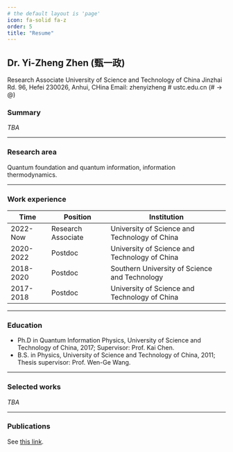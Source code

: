 ```yaml
---
# the default layout is 'page'
icon: fa-solid fa-z
order: 5
title: "Resume"
---
```



## Dr. Yi-Zheng Zhen (甄一政)

Research Associate
University of Science and Technology of China
Jinzhai Rd. 96, Hefei 230026, Anhui, CHina
Email: zhenyizheng # ustc.edu.cn (# -> @)

### Summary

*TBA*

--------------------------------------------

### Research area

Quantum foundation and quantum information, information thermodynamics.

--------------------------------------------

### Work experience

| Time      | Position           | Institution                                   |
|-----------|--------------------|-----------------------------------------------|
| 2022-Now  | Research Associate | University of Science and Technology of China |
| 2020-2022 | Postdoc            | University of Science and Technology of China |
| 2018-2020 | Postdoc            | Southern University of Science and Technology |
| 2017-2018 | Postdoc            | University of Science and Technology of China |

--------------------------------------------

### Education

* Ph.D in Quantum Information Physics, University of Science and Technology of China, 2017; Supervisor: Prof. Kai Chen.
* B.S. in Physics, University of Science and Technology of China, 2011; Thesis supervisor: Prof. Wen-Ge Wang.

--------------------------------------------

<!-- 
### Awards

--------------------------------------------
-->

### Selected works

*TBA*

--------------------------------------------

### Publications

See [this link](/publications).

<!-- 
Talks
------------------------------------------- 
-->
